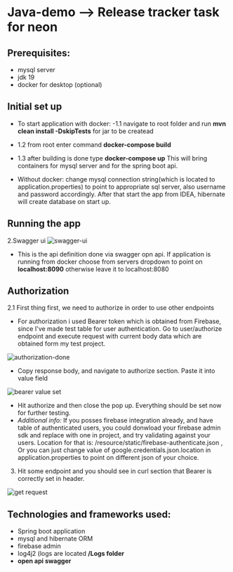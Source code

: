 # Java-demo --> Release tracker task for neon

## Prerequisites:
- mysql server
- jdk 19
- docker for desktop (optional)

## Initial set up
- To start application with docker:
-1.1 navigate to root folder and run <b>mvn clean install -DskipTests</b> for jar to be createad
- 1.2 from root enter command <b>docker-compose build</b>
- 1.3 after building is done type <b>docker-compose up</b> This will bring containers for mysql server and for the spring boot api.

- Without docker: change mysql connection string(which is located to application.properties) to point to appropriate sql server, also username and password accordingly. After that start the app from IDEA, hibernate will create database on start up.

## Running the app

2.Swagger ui 
![swagger-ui](https://user-images.githubusercontent.com/2013682/219371027-08496ce5-d327-4ceb-9ce7-bae4c1855c26.PNG)

- This is the api definition done via swagger opn api. If application is running from docker choose from servers dropdown to point on <b>localhost:8090</b> otherwise leave it to localhost:8080

## Authorization
2.1 First thing first, we need to authorize in order to use other endpoints
- For authorization i used Bearer token which is obtained from Firebase, since I've made test table for user authentication.
  Go to user/authorize endpoint and execute request with current body data which are obtained form my test project.
    
![authorization-done](https://user-images.githubusercontent.com/2013682/219372721-7cafe562-80c2-4769-8e0b-d0cbb45de352.PNG)

- Copy response body, and navigate to authorize section. Paste it into value field

![bearer value set](https://user-images.githubusercontent.com/2013682/219373732-71d9b734-4a20-4d0f-a87d-bc07ba2cec1d.PNG)

 - Hit authorize and then close the pop up. Everything should be set now for further testing.
 - <i> Additional info:</i> If you posses firebase  integration already, and have table of authenticated users, you could donwload your firebase admin sdk and 
replace with one in project, and try validating against your users. Location for that is: /resource/static/firebase-authenticate.json , Or you can just change value of google.credentials.json.location in application.properties to point on different json of your choice.


3. Hit some endpoint and you should see in curl section that Bearer is correctly set in header.

![get request](https://user-images.githubusercontent.com/2013682/219374168-f679e1f6-f4ee-4f56-bdd5-f566009c244e.PNG)

## Technologies and frameworks used:
- Spring boot application 
- mysql and hibernate ORM
- firebase admin
- log4j2 (logs are located  <b>/Logs<b> folder
- open api swagger 

